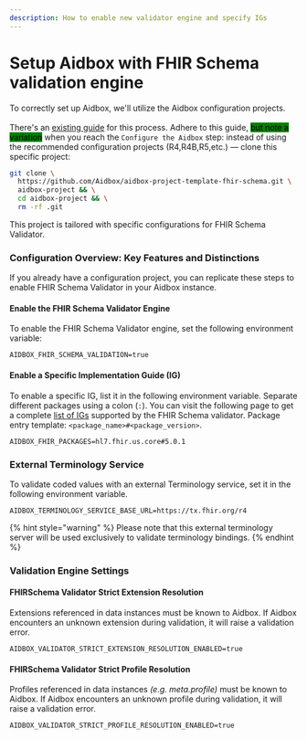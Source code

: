 ```yaml
---
description: How to enable new validator engine and specify IGs
---
```


# Setup Aidbox with FHIR Schema validation engine

To correctly set up Aidbox, we'll utilize the Aidbox configuration projects. \
\
There's an [existing guide](../../../getting-started/run-aidbox-locally-with-docker/) for this process. Adhere to this guide, <mark style="background-color:green;">but note a variation</mark> when you reach the `Configure the Aidbox` step: instead of using the recommended configuration projects (R4,R4B,R5,etc.) — clone this specific project:

```sh
git clone \
  https://github.com/Aidbox/aidbox-project-template-fhir-schema.git \
  aidbox-project && \
  cd aidbox-project && \
  rm -rf .git
```

This project is tailored with specific configurations for FHIR Schema Validator.

### Configuration Overview: Key Features and Distinctions

If you already have a configuration project, you can replicate these steps to enable FHIR Schema Validator in your Aidbox instance.

#### Enable the FHIR Schema Validator Engine

To enable the FHIR Schema Validator engine, set the following environment variable:

```
AIDBOX_FHIR_SCHEMA_VALIDATION=true
```

#### Enable a Specific Implementation Guide (IG)

To enable a specific IG, list it in the following environment variable. Separate different packages using a colon (`:`). You can visit the following page to get a complete [list of IGs](supported-implementation-guides.md) supported by the FHIR Schema validator. Package entry template: `<package_name>#<package_version>`.

```
AIDBOX_FHIR_PACKAGES=hl7.fhir.us.core#5.0.1
```

### External Terminology Service

To validate coded values with an external Terminology service, set it in the following environment variable.

```
AIDBOX_TERMINOLOGY_SERVICE_BASE_URL=https://tx.fhir.org/r4
```

{% hint style="warning" %}
Please note that this external terminology server will be used exclusively to validate terminology bindings.
{% endhint %}

### Validation Engine Settings

#### FHIRSchema Validator Strict Extension Resolution

Extensions referenced in data instances must be known to Aidbox. If Aidbox encounters an unknown extension during validation, it will raise a validation error.

```
AIDBOX_VALIDATOR_STRICT_EXTENSION_RESOLUTION_ENABLED=true
```

#### FHIRSchema Validator Strict Profile Resolution

Profiles referenced in data instances _(e.g. meta.profile)_ must be known to Aidbox. If Aidbox encounters an unknown profile during validation, it will raise a validation error.

```
AIDBOX_VALIDATOR_STRICT_PROFILE_RESOLUTION_ENABLED=true
```
